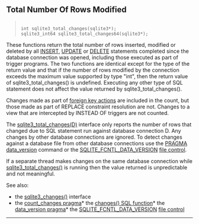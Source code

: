 ## Total Number Of Rows Modified




> ```
> 
> int sqlite3_total_changes(sqlite3*);
> sqlite3_int64 sqlite3_total_changes64(sqlite3*);
> 
> ```



These functions return the total number of rows inserted, modified or
deleted by all [INSERT](lang_insert.html), [UPDATE](lang_update.html) or [DELETE](lang_delete.html) statements completed
since the database connection was opened, including those executed as
part of trigger programs. The two functions are identical except for the
type of the return value and that if the number of rows modified by the
connection exceeds the maximum value supported by type "int", then
the return value of sqlite3\_total\_changes() is undefined. Executing
any other type of SQL statement does not affect the value returned by
sqlite3\_total\_changes().


Changes made as part of [foreign key actions](foreignkeys.html#fk_actions) are included in the
count, but those made as part of REPLACE constraint resolution are
not. Changes to a view that are intercepted by INSTEAD OF triggers
are not counted.


The [sqlite3\_total\_changes(D)](#sqlite3_total_changes) interface only reports the number
of rows that changed due to SQL statement run against database
connection D. Any changes by other database connections are ignored.
To detect changes against a database file from other database
connections use the [PRAGMA data\_version](pragma.html#pragma_data_version) command or the
[SQLITE\_FCNTL\_DATA\_VERSION](#sqlitefcntldataversion) [file control](#sqlite3_file_control).


If a separate thread makes changes on the same database connection
while [sqlite3\_total\_changes()](#sqlite3_total_changes) is running then the value
returned is unpredictable and not meaningful.


See also:
* the [sqlite3\_changes()](#sqlite3_changes) interface
* the [count\_changes pragma](pragma.html#pragma_count_changes)* the [changes() SQL function](lang_corefunc.html#changes)* the [data\_version pragma](pragma.html#pragma_data_version)* the [SQLITE\_FCNTL\_DATA\_VERSION](#sqlitefcntldataversion) [file control](#sqlite3_file_control)






---


